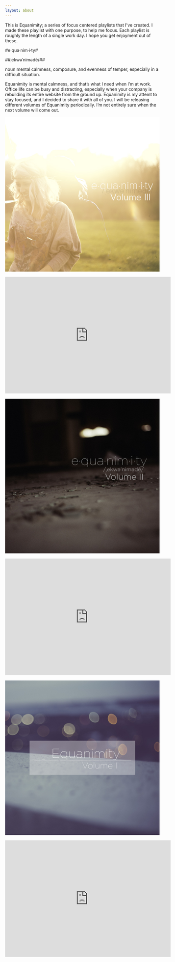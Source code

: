 ```yaml
---
layout: about
---
```


This is Equanimity; a series of focus centered playlists that I've created.
I made these playlist with one purpose, to help me focus. Each playlist is roughly the length of a single work day. I hope you get enjoyment out of these.

#e·qua·nim·i·ty#

##ˌekwəˈnimədē/##  

noun mental calmness, composure, and evenness of temper, especially in a difficult situation.

Equanimity is mental calmness, and that’s what I need when I’m at work. Office life can be busy and distracting, especially when your company is rebuilding its entire website from the ground up. Equanimity is my attemt to stay focused, and I decided to share it with all of you. I will be releasing different volumes of Equanimity periodically. I’m not entirely sure when the next volume will come out.

![Equanimity Vol. III](vol3.jpg)

<iframe src="https://embed.spotify.com/?uri=spotify%3Auser%3Achancellorr%3Aplaylist%3A5Dz3iEAqYJbekllThnx1VD" width="540" height="380" frameborder="0" allowtransparency="true"></iframe>  

![Equanimity Vol. II](vol2.jpg)

<iframe src="https://embed.spotify.com/?uri=spotify%3Auser%3Achancellorr%3Aplaylist%3A24okznK9GEZ2hb3AWW8DUX" width="540" height="380" frameborder="0" allowtransparency="true"></iframe>  

![Equanimity Vol. I](vol1.jpg)

<iframe src="https://embed.spotify.com/?uri=spotify%3Auser%3Achancellorr%3Aplaylist%3A4KzmAmZxXbqo0bgmzN3NOO" width="540" height="380" frameborder="0" allowtransparency="true"></iframe>  
